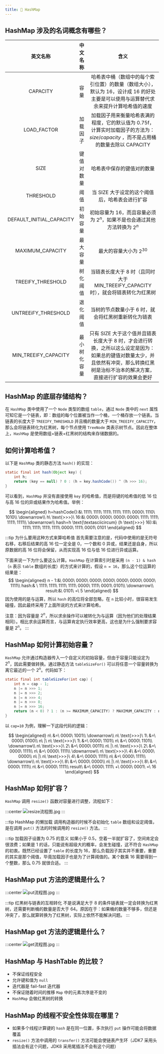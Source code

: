 ```yaml
---
title: 🤼 HashMap
---
```


## HashMap 涉及的名词概念有哪些？<Badge text="重点" type="error"/>

| 英文名称 | 中文名称 | 含义 |
| :---:| :---: | :---: |
| CAPACITY | 容量 | 哈希表中桶（数组中的每个索引位置）的数量（数组大小），默认为 16，设计成 16 的好处主要是可以使用与运算替代求余来提升计算哈希值的速度 |
| LOAD_FACTOR | 加载因子 | 加载因子用来衡量哈希表满的程度，它的默认值为 0.75f，计算实时加载因子的方法为：$size/capacity$ ，而不是占用桶的数量去除以 CAPACITY |
| SIZE | 键值对数量 | 哈希表中保存的键值对的数量 |
| THRESHOLD | 阈值 | 当 SIZE 大于设定的这个阈值后，哈希表会进行扩容 |
| DEFAULT_INITIAL_CAPACITY | 初始容量 | 初始容量为 16，而且容量必须为 $2^n$，如果不是也会通过其他方法转换为 $2^n$ |
| MAXIMUM_CAPACITY | 最大容量 | 最大的容量大小为 $2^{30}$ |
| TREEIFY_THRESHOLD | 树化阈值 | 当链表长度大于 8 时（且同时大于 MIN_TREEIFY_CAPACITY 时），就会将链表转化为红黑树 |
| UNTREEiFY_THRESHOLD | 退化阈值 | 当树的节点数量小于 6 时，就会将红黑树重新转化为链表 |
| MIN_TREEIFY_CAPACITY | 最小树化容量 | 只有 SIZE 大于这个值并且链表长度大于 8 时，才会进行转换，之所以这么设定是因为：如果总的键值对数量太少，并且依然有冲突，那么转换红黑树是治标不治本的解决方案，直接进行扩容的效果会更好 |

## HashMap 的底层存储结构？<Badge text="重点" type="error"/>

在 `HashMap` 类中使用了一个 `Node` 类型的数组 `table`，通过 `Node` 类中的 `next` 属性可知它是一个链表，即：数组的每个位置被当作一个桶，一个桶存放一个链表。当链表的长度大于 `TREEIFY_THRESHOLD` 并且桶的数量大于 `MIN_TREEIFY_CAPACITY`，那么会将链表转化为红黑树，每个节点使用 `TreeNode` 类表示树节点。因此在整体上，`HashMap` 是使用数组+链表+红黑树的结构来存储数据的。

## 如何计算哈希值？

以下是 `HashMap` 类的静态方法 `hash()` 的实现：

```java
static final int hash(Object key) {
    int h;
    return (key == null) ? 0 : (h = key.hashCode()) ^ (h >>> 16);
}
```

可以看到，`HashMap` 并没有直接使用 `key` 的哈希值，而是将键的哈希值的低 16 位与高 16 位的异或结果作为哈希值。举例：

$$
\begin{aligned}
h=hashCode():&\ 1111\ 1111\ 1111\ 1111\ 1111\ 0000\ 1110\ 1010\\
\downarrow\\
h\ \text{>>>}\ 16:&\ 0000\ 0000\ 0000\ 0000\ 1111\ 1111\ 1111\ 1111\\
\downarrow\\
hash=h \text{\textasciicircum} (h \text{>>>} 16):&\ 1111\ 1111\ 1111\ 1111\ 0000\ 1111\ 0001\ 0101
\end{aligned}
$$

:::tip 为什么要用这种方式来算哈希值
首先需要注意的是，代码中使用的是无符号右移，右移后结果的高 16 位一定全是 0，一个数和 0 异或，结果还是自身，所以原数据的高 16 位将会保留，从而实现高 16 位与低 16 位进行异或运算。

下面来说一下为什么要这么计算。`HashMap` 在计算索引时是采用 `(n - 1) & hash` （`n` 表示 `table` 数组的长度）的方式来计算的，假设 `n = 16`，那么这个位运算的结果是：
$$
\begin{aligned}
n - 1:&\ 0000\ 0000\ 0000\ 0000\ 0000\ 0000\ 0000\ 1111\\
hash:& \ 1111\ 1111\ 1111\ 1111\ 0000\ 1111\ 0001\ 0101\\
\downarrow\\
result:&\ 0101\ =\ 5
\end{aligned}
$$
因为使用的是与运算，所以 `hash` 的高位将全部忽略，在 `n` 比较小时，很容易发生碰撞，因此最终采用了上面所说的方式来计算哈希。

注意：因为容量是 $2^n$，所以求余操作可以被转化为与运算（因为他们的处理结果相同）。相比求余运算而言，与运算肯定执行效率更高，这也是为什么强制要求容量是 $2^n$。
:::

## HashMap 如何计算初始容量？

`HashMap` 允许通过构造器传入一个自定义的初始容量，但由于容量只能设定为 $2^n$，因此需要做转换。通过静态方法 `tableSizeFor()` 可以将任意一个容量转换为离它最近的一个 $2^n$。代码如下：

```java
static final int tableSizeFor(int cap) {
    int n = cap - 1;
    n |= n >>> 1;
    n |= n >>> 2;
    n |= n >>> 4;
    n |= n >>> 8;
    n |= n >>> 16;
    return (n < 0) ? 1 : (n >= MAXIMUM_CAPACITY) ? MAXIMUM_CAPACITY : n + 1;
}
```

以 `cap=10` 为例，理解一下这段代码的逻辑：

$$
\begin{aligned}
n\ &=\ 0000\ 1001\\
\downarrow\\
n\ \text{>>>}\ 1\ &=\ 0000\ 0100\\
n\ |\ n\ \text{>>>}\ 1\ &=\ 0000\ 1101\\
n\ &=\ 0000\ 1101\\
\downarrow\\
n\ \text{>>>}\ 2\ &=\ 0000\ 0011\\
n\ |\ n\ \text{>>>}\ 2\ &=\ 0000\ 1111\\
n\ &=\ 0000\ 1111\\
\downarrow\\
n\ \text{>>>}\ 4\ &=\ 0000\ 0000\\
n\ |\ n\ \text{>>>}\ 4\ &=\ 0000\ 1111\\
n\ &=\ 0000\ 1111\\
\downarrow\\
n\ \text{>>>}\ 8\ &=\ 0000\ 0000\\
n\ |\ n\ \text{>>>}\ 8\ &=\ 0000\ 1111\\
n\ &=\ 0000\ 1111\\
result\ &=\ 0000\ 1111\ +\ 0000\ 0001\ =\ 16
\end{aligned}
$$

## HashMap 如何扩容？<Badge text="重点" type="error"/>

`HashMap` 调用 `resize()` 函数对容量进行调整，流程如下：

:::center
![resize流程图.jpg](https://i.loli.net/2021/07/29/AbhYXIBnQ2ZRC4V.png)
:::

:::tip HashMap 的懒加载
调用构造器的时候不会初始化 `table` 数组和设定阈值，是在调用 `put()` 方法的时候调用的 `resize()` 方法。
:::

:::tip 加载因子设置为 0.75 的意义
如果小于 0.5，空着一半就扩容了，空间肯定会很浪费；如果是 1 的话，只能说有超级大的概率，会发生碰撞，这不符合 `HashMap` 的初衷。既然已经设置了 `table` 的长度为 16，那么负载因子其实并不重要，重要的其实是那个阈值，毕竟加载因子也是为了计算阈值的。某个数乘 16 需要得到一个整数，那么 0.75 就很合适。
:::

## HashMap put 方法的逻辑是什么？<Badge text="重点" type="error"/>

:::center
![put流程图.jpg](https://i.loli.net/2021/07/29/dZGOl8RjxuaTmeX.png)
:::

:::tip 红黑树与链表的互相转化
不是说满足大于 8 的条件链表就一定会转换为红黑树，还需要判断桶的数量是否大于 64。原因在于：如果桶的数量不够多，但还是冲突了，那么就算转换为了红黑树，实际上依然不能解决问题。
:::

## HashMap get 方法的逻辑是什么？<Badge text="重点" type="error"/>

:::center
![get流程图.jpg](https://i.loli.net/2021/07/29/pbfuvYxEtRG14CZ.png)
:::

## HashMap 与 HashTable 的比较？

- 不保证线程安全
- 允许键和值为 `null`
- 迭代器是 fail-fast 迭代器
- 不保证随着时间的推移 `Map` 中的元素次序是不变的
- `HashMap` 会做红黑树的转换

## HashMap 的线程不安全性体现在哪里？<Badge text="重点" type="error"/>

- 如果多个线程计算键的 `hash` 是在同一位置，多次执行 `put` 操作可能会将数据覆盖
- `resize()` 方法中调用的 `transfer()` 方法可能会使链表产生环（JDK7 采用头插法会有这个问题，JDK8 采用尾插法不会有这个问题）

